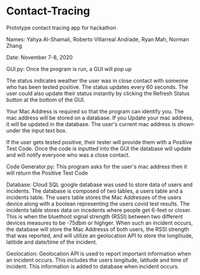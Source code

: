 # Contact-Tracing
Prototype contact tracing app for hackathon

Names: Yahya Al-Shamali, 
       Roberto Villarreal Andrade, 
       Ryan Mah, 
       Norman Zhang
       
Date: November 7-8, 2020

GUI.py:
Once the program is run, a GUI will pop up

The status indicates weather the user was in close contact with someone who has been tested positive.
The status updates every 60 seconds. The user could also update their status instantly by clicking
the Refresh Status button at the bottom of the GUI.

Your Mac Address is required so that the program can identify you. The mac address will be stored on a database.
If you Update your mac address, it will be updated in the database. The user's current mac address is shown
under the input text box.

If the user gets tested positive, their tester will provide them with a Positive Test Code. Once the code is inputted into the GUI
the database will update and will notify everyone who was a close contact.

Code Generator.py: 
This program asks for the user's mac address then it will return the Positive Test Code

Database:
Cloud SQL google database was used to store data of users and incidents. The database is composed of two tables, a users table and a incidents table. 
The users table stores the Mac Addresses of the users device along with a boolean representing the users covid test results.
The incidents table stores data on incedents where people get 6-feet or closer. This is when the bluethoot signal strength (RSSI) between two different
devices measures to be -75dbm or highger. When such an incident occurs, the database will store the Mac Addresss of both users, the RSSI strength that was reported,
and will utilize an geolocation API to store the longitiude, latitide and date/time of the incident.

Geolocation:
Geolocation API is used to report important information when an incident occurs. This includes the users longitude, latitude and time of incident. This information
is added to database when incident occurs.





